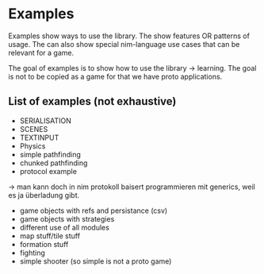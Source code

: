 # Examples 
Examples show ways to use the library.
The show features OR patterns of usage.
The can also show special nim-language use cases 
that can be relevant for a game.

The goal of examples is to show how to use the library
-> learning. The goal is not to be copied as a game
for that we have proto applications.


## List of examples (not exhaustive)

- SERIALISATION
- SCENES
- TEXTINPUT
- Physics
- simple pathfinding
- chunked pathfinding
- protocol example

-> man kann doch in nim protokoll baisert programmieren
   mit generics, weil es ja überladung gibt.


- game objects with refs and persistance (csv)
- game objects with strategies
- different use of all modules
- map stuff/tile stuff 
- formation stuff 
- fighting 
- simple shooter (so simple is not a proto game)